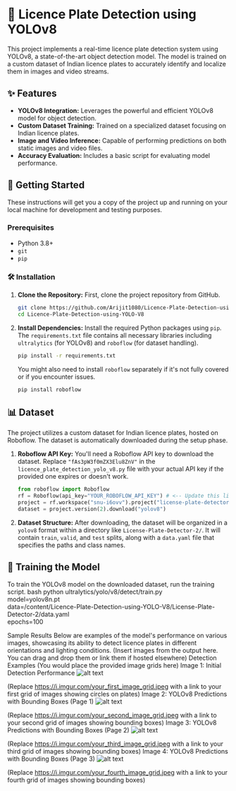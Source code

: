 # 🚗 Licence Plate Detection using YOLOv8

This project implements a real-time licence plate detection system using YOLOv8, a state-of-the-art object detection model. The model is trained on a custom dataset of Indian licence plates to accurately identify and localize them in images and video streams.

## ✨ Features

*   **YOLOv8 Integration:** Leverages the powerful and efficient YOLOv8 model for object detection.
*   **Custom Dataset Training:** Trained on a specialized dataset focusing on Indian licence plates.
*   **Image and Video Inference:** Capable of performing predictions on both static images and video files.
*   **Accuracy Evaluation:** Includes a basic script for evaluating model performance.

## 🚀 Getting Started

These instructions will get you a copy of the project up and running on your local machine for development and testing purposes.

### Prerequisites

*   Python 3.8+
*   `git`
*   `pip`

### 🛠️ Installation

1.  **Clone the Repository:**
    First, clone the project repository from GitHub.

    ```bash
    git clone https://github.com/Arijit1080/Licence-Plate-Detection-using-YOLO-V8.git
    cd Licence-Plate-Detection-using-YOLO-V8
    ```

2.  **Install Dependencies:**
    Install the required Python packages using `pip`. The `requirements.txt` file contains all necessary libraries including `ultralytics` (for YOLOv8) and `roboflow` (for dataset handling).

    ```bash
    pip install -r requirements.txt
    ```
    You might also need to install `roboflow` separately if it's not fully covered or if you encounter issues.
    ```bash
    pip install roboflow
    ```

## 📊 Dataset

The project utilizes a custom dataset for Indian licence plates, hosted on Roboflow. The dataset is automatically downloaded during the setup phase.

1.  **Roboflow API Key:**
    You'll need a Roboflow API key to download the dataset. Replace `"fAs3pW3f0mZX3Elu8ZnV"` in the `licence_plate_detection_yolo_v8.py` file with your actual API key if the provided one expires or doesn't work.

    ```python
    from roboflow import Roboflow
    rf = Roboflow(api_key="YOUR_ROBOFLOW_API_KEY") # <-- Update this line
    project = rf.workspace("snu-i6ovv").project("license-plate-detector-ogxxg")
    dataset = project.version(2).download("yolov8")
    ```

2.  **Dataset Structure:**
    After downloading, the dataset will be organized in a `yolov8` format within a directory like `License-Plate-Detector-2/`. It will contain `train`, `valid`, and `test` splits, along with a `data.yaml` file that specifies the paths and class names.

## 🏃 Training the Model

To train the YOLOv8 model on the downloaded dataset, run the training script.
bash
python ultralytics/yolo/v8/detect/train.py \
    model=yolov8n.pt \
    data=/content/Licence-Plate-Detection-using-YOLO-V8/License-Plate-Detector-2/data.yaml \
    epochs=100


Sample Results
Below are examples of the model's performance on various images, showcasing its ability to detect licence plates in different orientations and lighting conditions.
(Insert images from the output here. You can drag and drop them or link them if hosted elsewhere)
Detection Examples
(You would place the provided image grids here)
Image 1: Initial Detection Performance
![alt text](https://i.imgur.com/your_first_image_grid.jpeg)

(Replace https://i.imgur.com/your_first_image_grid.jpeg with a link to your first grid of images showing circles on plates)
Image 2: YOLOv8 Predictions with Bounding Boxes (Page 1)
![alt text](https://i.imgur.com/your_second_image_grid.jpeg)

(Replace https://i.imgur.com/your_second_image_grid.jpeg with a link to your second grid of images showing bounding boxes)
Image 3: YOLOv8 Predictions with Bounding Boxes (Page 2)
![alt text](https://i.imgur.com/your_third_image_grid.jpeg)

(Replace https://i.imgur.com/your_third_image_grid.jpeg with a link to your third grid of images showing bounding boxes)
Image 4: YOLOv8 Predictions with Bounding Boxes (Page 3)
![alt text](https://i.imgur.com/your_fourth_image_grid.jpeg)

(Replace https://i.imgur.com/your_fourth_image_grid.jpeg with a link to your fourth grid of images showing bounding boxes)
